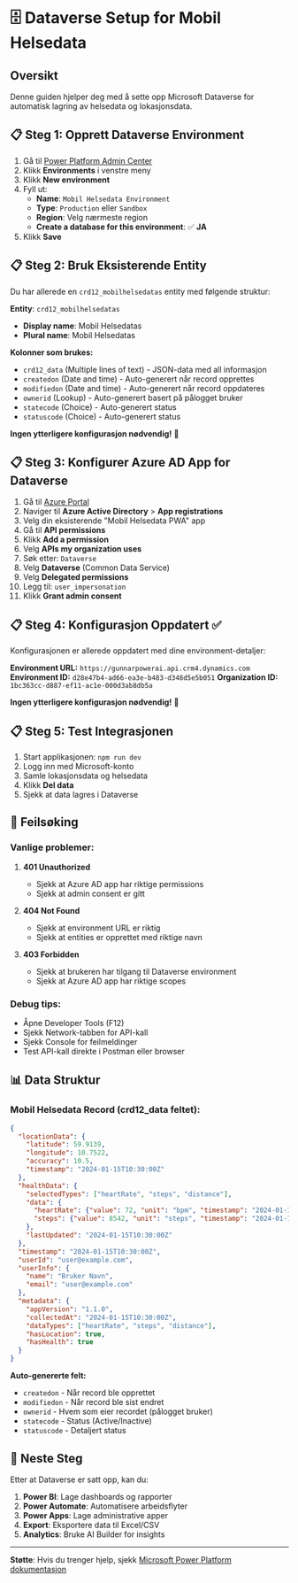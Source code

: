 # 🗄️ Dataverse Setup for Mobil Helsedata

## Oversikt
Denne guiden hjelper deg med å sette opp Microsoft Dataverse for automatisk lagring av helsedata og lokasjonsdata.

## 📋 Steg 1: Opprett Dataverse Environment

1. Gå til [Power Platform Admin Center](https://admin.powerplatform.microsoft.com)
2. Klikk **Environments** i venstre meny
3. Klikk **New environment**
4. Fyll ut:
   - **Name**: `Mobil Helsedata Environment`
   - **Type**: `Production` eller `Sandbox`
   - **Region**: Velg nærmeste region
   - **Create a database for this environment**: ✅ **JA**
5. Klikk **Save**

## 📋 Steg 2: Bruk Eksisterende Entity

Du har allerede en `crd12_mobilhelsedatas` entity med følgende struktur:

**Entity**: `crd12_mobilhelsedatas`
- **Display name**: Mobil Helsedatas
- **Plural name**: Mobil Helsedatas

**Kolonner som brukes:**
- `crd12_data` (Multiple lines of text) - JSON-data med all informasjon
- `createdon` (Date and time) - Auto-generert når record opprettes
- `modifiedon` (Date and time) - Auto-generert når record oppdateres
- `ownerid` (Lookup) - Auto-generert basert på pålogget bruker
- `statecode` (Choice) - Auto-generert status
- `statuscode` (Choice) - Auto-generert status

**Ingen ytterligere konfigurasjon nødvendig!** 🎉

## 📋 Steg 3: Konfigurer Azure AD App for Dataverse

1. Gå til [Azure Portal](https://portal.azure.com)
2. Naviger til **Azure Active Directory** > **App registrations**
3. Velg din eksisterende "Mobil Helsedata PWA" app
4. Gå til **API permissions**
5. Klikk **Add a permission**
6. Velg **APIs my organization uses**
7. Søk etter: `Dataverse`
8. Velg **Dataverse** (Common Data Service)
9. Velg **Delegated permissions**
10. Legg til: `user_impersonation`
11. Klikk **Grant admin consent**

## 📋 Steg 4: Konfigurasjon Oppdatert ✅

Konfigurasjonen er allerede oppdatert med dine environment-detaljer:

**Environment URL:** `https://gunnarpowerai.api.crm4.dynamics.com`
**Environment ID:** `d28e47b4-ad66-ea3e-b483-d348d5e5b051`
**Organization ID:** `1bc363cc-d887-ef11-ac1e-000d3ab8db5a`

**Ingen ytterligere konfigurasjon nødvendig!** 🎉

## 📋 Steg 5: Test Integrasjonen

1. Start applikasjonen: `npm run dev`
2. Logg inn med Microsoft-konto
3. Samle lokasjonsdata og helsedata
4. Klikk **Del data**
5. Sjekk at data lagres i Dataverse

## 🔧 Feilsøking

### Vanlige problemer:

1. **401 Unauthorized**
   - Sjekk at Azure AD app har riktige permissions
   - Sjekk at admin consent er gitt

2. **404 Not Found**
   - Sjekk at environment URL er riktig
   - Sjekk at entities er opprettet med riktige navn

3. **403 Forbidden**
   - Sjekk at brukeren har tilgang til Dataverse environment
   - Sjekk at Azure AD app har riktige scopes

### Debug tips:

- Åpne Developer Tools (F12)
- Sjekk Network-tabben for API-kall
- Sjekk Console for feilmeldinger
- Test API-kall direkte i Postman eller browser

## 📊 Data Struktur

### Mobil Helsedata Record (crd12_data feltet):
```json
{
  "locationData": {
    "latitude": 59.9139,
    "longitude": 10.7522,
    "accuracy": 10.5,
    "timestamp": "2024-01-15T10:30:00Z"
  },
  "healthData": {
    "selectedTypes": ["heartRate", "steps", "distance"],
    "data": {
      "heartRate": {"value": 72, "unit": "bpm", "timestamp": "2024-01-15T10:30:00Z"},
      "steps": {"value": 8542, "unit": "steps", "timestamp": "2024-01-15T10:30:00Z"}
    },
    "lastUpdated": "2024-01-15T10:30:00Z"
  },
  "timestamp": "2024-01-15T10:30:00Z",
  "userId": "user@example.com",
  "userInfo": {
    "name": "Bruker Navn",
    "email": "user@example.com"
  },
  "metadata": {
    "appVersion": "1.1.0",
    "collectedAt": "2024-01-15T10:30:00Z",
    "dataTypes": ["heartRate", "steps", "distance"],
    "hasLocation": true,
    "hasHealth": true
  }
}
```

**Auto-genererte felt:**
- `createdon` - Når record ble opprettet
- `modifiedon` - Når record ble sist endret
- `ownerid` - Hvem som eier recordet (pålogget bruker)
- `statecode` - Status (Active/Inactive)
- `statuscode` - Detaljert status

## 🎯 Neste Steg

Etter at Dataverse er satt opp, kan du:

1. **Power BI**: Lage dashboards og rapporter
2. **Power Automate**: Automatisere arbeidsflyter
3. **Power Apps**: Lage administrative apper
4. **Export**: Eksportere data til Excel/CSV
5. **Analytics**: Bruke AI Builder for insights

---

**Støtte**: Hvis du trenger hjelp, sjekk [Microsoft Power Platform dokumentasjon](https://docs.microsoft.com/en-us/power-platform/)
